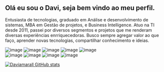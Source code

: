
## Olá eu sou o Davi, seja bem vindo ao meu perfil. 

Entusiasta de tecnologias, graduado em Análise e desenvolvimento de sistemas, MBA em Gestão de projetos, e Business Intelligence. Atuo na TI desde 2011, passei por diversos segmentos e projetos que me renderam diversas experiências enrriquecedoras. Busco sempre agregar valor ao que faço, aprender novas tecnologias, compartilhar conhecimento e ideias.

![image](https://img.shields.io/badge/Amazon_AWS-FF9900?style=for-the-badge&logo=amazonaws&logoColor=white)
![image](https://img.shields.io/badge/Ansible-000000?style=for-the-badge&logo=ansible&logoColor=white)
![image](https://img.shields.io/badge/Vagrant-1868F2?style=for-the-badge&logo=Vagrant&logoColor=white)
![image](https://img.shields.io/badge/Azure_DevOps-0078D7?style=for-the-badge&logo=azure-devops&logoColor=white)
![image](https://img.shields.io/badge/Docker-2CA5E0?style=for-the-badge&logo=docker&logoColor=white)	
![image](https://img.shields.io/badge/Kubernetes-3069DE?style=for-the-badge&logo=kubernetes&logoColor=white)
![image](https://img.shields.io/badge/Terraform-7B42BC?style=for-the-badge&logo=terraform&logoColor=white)
![image](https://img.shields.io/badge/Oracle-F80000?style=for-the-badge&logo=oracle&logoColor=black)
![image](https://img.shields.io/badge/Linux-FCC624?style=for-the-badge&logo=linux&logoColor=black)


[![Daviamarall GitHub stats](https://github-readme-stats.vercel.app/api?username=anuraghazra)](https://github.com/anuraghazra/github-readme-stats)
